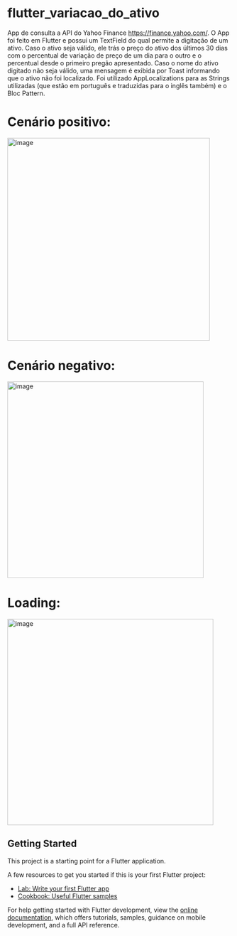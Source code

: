 # flutter_variacao_do_ativo

App de consulta a API do Yahoo Finance https://finance.yahoo.com/. O App foi feito em Flutter e possui um TextField do qual permite a digitação de um ativo. Caso o ativo seja válido, ele trás o preço do ativo dos últimos 30 dias com o percentual de variação de preço de um dia para o outro e o percentual desde o primeiro pregão apresentado. Caso o nome do ativo digitado não seja válido, uma mensagem é exibida por Toast informando que o ativo não foi localizado. Foi utilizado AppLocalizations para as Strings utilizadas (que estão em português e traduzidas para o inglês também) e o Bloc Pattern.

# Cenário positivo:

<img width="456" alt="image" src="https://user-images.githubusercontent.com/69281497/211948917-609913fe-7c80-490d-9b62-ed3ab10cb06f.png">

# Cenário negativo:

<img width="442" alt="image" src="https://user-images.githubusercontent.com/69281497/211948994-131d25b4-3108-414e-99bf-659efcda970c.png">

# Loading:

<img width="464" alt="image" src="https://user-images.githubusercontent.com/69281497/211948973-c9790dfc-37b6-49ea-b74c-963eb0e71393.png">


## Getting Started

This project is a starting point for a Flutter application.

A few resources to get you started if this is your first Flutter project:

- [Lab: Write your first Flutter app](https://docs.flutter.dev/get-started/codelab)
- [Cookbook: Useful Flutter samples](https://docs.flutter.dev/cookbook)

For help getting started with Flutter development, view the
[online documentation](https://docs.flutter.dev/), which offers tutorials,
samples, guidance on mobile development, and a full API reference.
